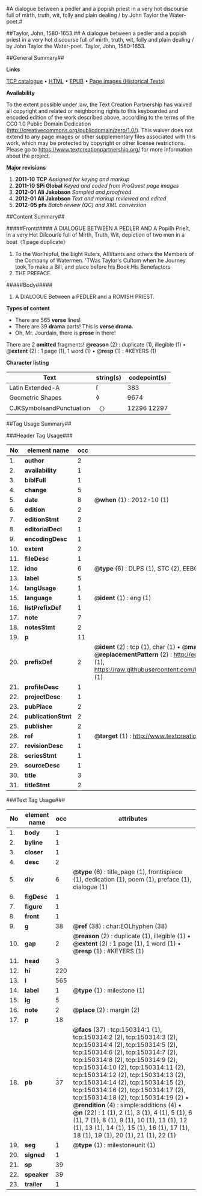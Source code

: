 #A dialogue between a pedler and a popish priest in a very hot discourse full of mirth, truth, wit, folly and plain dealing / by John Taylor the Water-poet.#

##Taylor, John, 1580-1653.##
A dialogue between a pedler and a popish priest in a very hot discourse full of mirth, truth, wit, folly and plain dealing / by John Taylor the Water-poet.
Taylor, John, 1580-1653.

##General Summary##

**Links**

[TCP catalogue](http://www.ota.ox.ac.uk/tcp/)  • 
[HTML](http://tei.it.ox.ac.uk/tcp/Texts-HTML/free/A95/A95536.html)  • 
[EPUB](http://tei.it.ox.ac.uk/tcp/Texts-EPUB/free/A95/A95536.epub) • 
[Page images (Historical Texts)](https://historicaltexts.jisc.ac.uk/eebo-36282057e)

**Availability**

To the extent possible under law, the Text Creation Partnership has waived all copyright and related or neighboring rights to this keyboarded and encoded edition of the work described above, according to the terms of the CC0 1.0 Public Domain Dedication (http://creativecommons.org/publicdomain/zero/1.0/). This waiver does not extend to any page images or other supplementary files associated with this work, which may be protected by copyright or other license restrictions. Please go to https://www.textcreationpartnership.org/ for more information about the project.

**Major revisions**

1. __2011-10__ __TCP__ *Assigned for keying and markup*
1. __2011-10__ __SPi Global__ *Keyed and coded from ProQuest page images*
1. __2012-01__ __Ali Jakobson__ *Sampled and proofread*
1. __2012-01__ __Ali Jakobson__ *Text and markup reviewed and edited*
1. __2012-05__ __pfs__ *Batch review (QC) and XML conversion*

##Content Summary##

#####Front#####
A DIALOGUE BETWEEN A PEDLER AND A Popiſh Prieſt, In a very Hot Diſcourſe full of Mirth, Truth, Wit, depiction of two men in a boat〈1 page duplicate〉
1. To the Worſhipful, the Eight Rulers, Aſſiſtants and others the Members of the Company of Watermen.
'TWas Taylor's Cuſtom when he Journey took,To make a Bill, and place before his Book.His Benefactors
1. THE PREFACE.

#####Body#####

1. A DIALOGUE Between a PEDLER and a ROMISH PRIEST.

**Types of content**

  * There are 565 **verse** lines!
  * There are 39 **drama** parts! This is **verse drama**.
  * Oh, Mr. Jourdain, there is **prose** in there!

There are 2 **omitted** fragments! 
 @__reason__ (2) : duplicate (1), illegible (1)  •  @__extent__ (2) : 1 page (1), 1 word (1)  •  @__resp__ (1) : #KEYERS (1)

**Character listing**


|Text|string(s)|codepoint(s)|
|---|---|---|
|Latin Extended-A|ſ|383|
|Geometric Shapes|◊|9674|
|CJKSymbolsandPunctuation|〈〉|12296 12297|

##Tag Usage Summary##

###Header Tag Usage###

|No|element name|occ|attributes|
|---|---|---|---|
|1.|__author__|2||
|2.|__availability__|1||
|3.|__biblFull__|1||
|4.|__change__|5||
|5.|__date__|8| @__when__ (1) : 2012-10 (1)|
|6.|__edition__|2||
|7.|__editionStmt__|2||
|8.|__editorialDecl__|1||
|9.|__encodingDesc__|1||
|10.|__extent__|2||
|11.|__fileDesc__|1||
|12.|__idno__|6| @__type__ (6) : DLPS (1), STC (2), EEBO-CITATION (1), OCLC (1), VID (1)|
|13.|__label__|5||
|14.|__langUsage__|1||
|15.|__language__|1| @__ident__ (1) : eng (1)|
|16.|__listPrefixDef__|1||
|17.|__note__|7||
|18.|__notesStmt__|2||
|19.|__p__|11||
|20.|__prefixDef__|2| @__ident__ (2) : tcp (1), char (1)  •  @__matchPattern__ (2) : ([0-9\-]+):([0-9IVX]+) (1), (.+) (1)  •  @__replacementPattern__ (2) : http://eebo.chadwyck.com/downloadtiff?vid=$1&page=$2 (1), https://raw.githubusercontent.com/textcreationpartnership/Texts/master/tcpchars.xml#$1 (1)|
|21.|__profileDesc__|1||
|22.|__projectDesc__|1||
|23.|__pubPlace__|2||
|24.|__publicationStmt__|2||
|25.|__publisher__|2||
|26.|__ref__|1| @__target__ (1) : http://www.textcreationpartnership.org/docs/. (1)|
|27.|__revisionDesc__|1||
|28.|__seriesStmt__|1||
|29.|__sourceDesc__|1||
|30.|__title__|3||
|31.|__titleStmt__|2||


###Text Tag Usage###

|No|element name|occ|attributes|
|---|---|---|---|
|1.|__body__|1||
|2.|__byline__|1||
|3.|__closer__|1||
|4.|__desc__|2||
|5.|__div__|6| @__type__ (6) : title_page (1), frontispiece (1), dedication (1), poem (1), preface (1), dialogue (1)|
|6.|__figDesc__|1||
|7.|__figure__|1||
|8.|__front__|1||
|9.|__g__|38| @__ref__ (38) : char:EOLhyphen (38)|
|10.|__gap__|2| @__reason__ (2) : duplicate (1), illegible (1)  •  @__extent__ (2) : 1 page (1), 1 word (1)  •  @__resp__ (1) : #KEYERS (1)|
|11.|__head__|3||
|12.|__hi__|220||
|13.|__l__|565||
|14.|__label__|1| @__type__ (1) : milestone (1)|
|15.|__lg__|5||
|16.|__note__|2| @__place__ (2) : margin (2)|
|17.|__p__|18||
|18.|__pb__|37| @__facs__ (37) : tcp:150314:1 (1), tcp:150314:2 (2), tcp:150314:3 (2), tcp:150314:4 (2), tcp:150314:5 (2), tcp:150314:6 (2), tcp:150314:7 (2), tcp:150314:8 (2), tcp:150314:9 (2), tcp:150314:10 (2), tcp:150314:11 (2), tcp:150314:12 (2), tcp:150314:13 (2), tcp:150314:14 (2), tcp:150314:15 (2), tcp:150314:16 (2), tcp:150314:17 (2), tcp:150314:18 (2), tcp:150314:19 (2)  •  @__rendition__ (4) : simple:additions (4)  •  @__n__ (22) : 1 (1), 2 (1), 3 (1), 4 (1), 5 (1), 6 (1), 7 (1), 8 (1), 9 (1), 10 (1), 11 (1), 12 (1), 13 (1), 14 (1), 15 (1), 16 (1), 17 (1), 18 (1), 19 (1), 20 (1), 21 (1), 22 (1)|
|19.|__seg__|1| @__type__ (1) : milestoneunit (1)|
|20.|__signed__|1||
|21.|__sp__|39||
|22.|__speaker__|39||
|23.|__trailer__|1||
